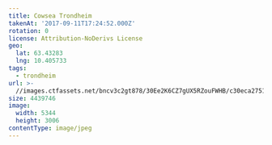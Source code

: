 ```yaml
---
title: Cowsea Trondheim
takenAt: '2017-09-11T17:24:52.000Z'
rotation: 0
license: Attribution-NoDerivs License
geo:
  lat: 63.43283
  lng: 10.405733
tags:
  - trondheim
url: >-
  //images.ctfassets.net/bncv3c2gt878/30Ee2K6CZ7gUX5RZouFWHB/c30eca2751e818b50f6293c84f2d6d99/cowsea-trondheim_37060606120_o
size: 4439746
image:
  width: 5344
  height: 3006
contentType: image/jpeg
---
```


